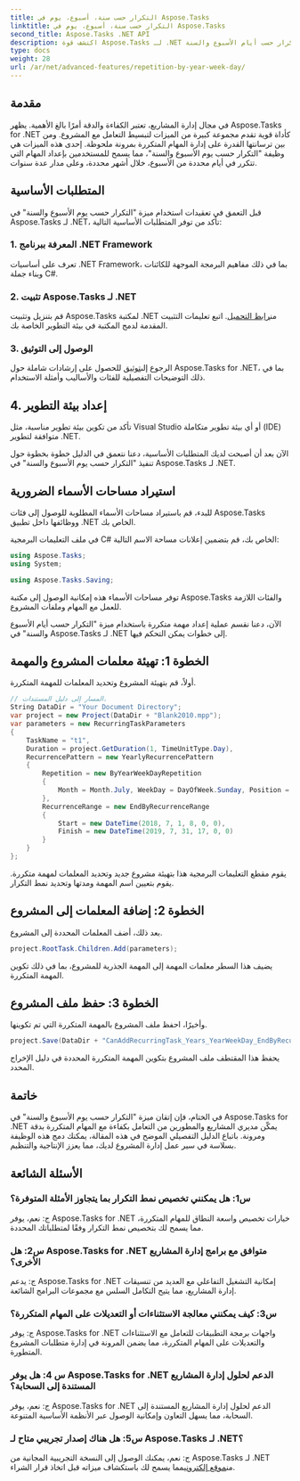 ```yaml
---
title: التكرار حسب سنة، أسبوع، يوم في Aspose.Tasks
linktitle: التكرار حسب سنة، أسبوع، يوم في Aspose.Tasks
second_title: Aspose.Tasks .NET API
description: اكتشف قوة Aspose.Tasks لـ .NET في إدارة المهام المتكررة بكفاءة. دليل خطوة بخطوة لتنفيذ ميزة التكرار حسب أيام الأسبوع والسنة.
type: docs
weight: 28
url: /ar/net/advanced-features/repetition-by-year-week-day/
---
```

## مقدمة

في مجال إدارة المشاريع، تعتبر الكفاءة والدقة أمرًا بالغ الأهمية. يظهر Aspose.Tasks for .NET كأداة قوية تقدم مجموعة كبيرة من الميزات لتبسيط التعامل مع المشروع. ومن بين ترسانتها القدرة على إدارة المهام المتكررة بمرونة ملحوظة. إحدى هذه الميزات هي وظيفة "التكرار حسب يوم الأسبوع والسنة"، مما يسمح للمستخدمين بإعداد المهام التي تتكرر في أيام محددة من الأسبوع، خلال أشهر محددة، وعلى مدار عدة سنوات.

## المتطلبات الأساسية

قبل التعمق في تعقيدات استخدام ميزة "التكرار حسب يوم الأسبوع والسنة" في Aspose.Tasks لـ .NET، تأكد من توفر المتطلبات الأساسية التالية:

### 1. المعرفة ببرنامج .NET Framework

تعرف على أساسيات .NET Framework، بما في ذلك مفاهيم البرمجة الموجهة للكائنات وبناء جملة C#.

### 2. تثبيت Aspose.Tasks لـ .NET

 قم بتنزيل وتثبيت Aspose.Tasks لمكتبة .NET من[رابط التحميل](https://releases.aspose.com/tasks/net/). اتبع تعليمات التثبيت المقدمة لدمج المكتبة في بيئة التطوير الخاصة بك.

### 3. الوصول إلى التوثيق

 الرجوع إلى[توثيق](https://reference.aspose.com/tasks/net/) للحصول على إرشادات شاملة حول Aspose.Tasks for .NET، بما في ذلك التوضيحات التفصيلية للفئات والأساليب وأمثلة الاستخدام.

## 4. إعداد بيئة التطوير

تأكد من تكوين بيئة تطوير مناسبة، مثل Visual Studio أو أي بيئة تطوير متكاملة (IDE) متوافقة لتطوير .NET.

الآن بعد أن أصبحت لديك المتطلبات الأساسية، دعنا نتعمق في الدليل خطوة بخطوة حول تنفيذ "التكرار حسب يوم الأسبوع والسنة" في Aspose.Tasks لـ .NET.


## استيراد مساحات الأسماء الضرورية

للبدء، قم باستيراد مساحات الأسماء المطلوبة للوصول إلى فئات Aspose.Tasks ووظائفها داخل تطبيق .NET الخاص بك.

في ملف التعليمات البرمجية C# الخاص بك، قم بتضمين إعلانات مساحة الاسم التالية:

```csharp
using Aspose.Tasks;
using System;

using Aspose.Tasks.Saving;

```

توفر مساحات الأسماء هذه إمكانية الوصول إلى مكتبة Aspose.Tasks والفئات اللازمة للعمل مع المهام وملفات المشروع.

الآن، دعنا نقسم عملية إعداد مهمة متكررة باستخدام ميزة "التكرار حسب أيام الأسبوع والسنة" في Aspose.Tasks لـ .NET إلى خطوات يمكن التحكم فيها.

## الخطوة 1: تهيئة معلمات المشروع والمهمة

أولاً، قم بتهيئة المشروع وتحديد المعلمات للمهمة المتكررة.

```csharp
// المسار إلى دليل المستندات.
String DataDir = "Your Document Directory";
var project = new Project(DataDir + "Blank2010.mpp");
var parameters = new RecurringTaskParameters
{
    TaskName = "t1",
    Duration = project.GetDuration(1, TimeUnitType.Day),
    RecurrencePattern = new YearlyRecurrencePattern
    {
        Repetition = new ByYearWeekDayRepetition
        {
            Month = Month.July, WeekDay = DayOfWeek.Sunday, Position = OrdinalNumber.First
        },
        RecurrenceRange = new EndByRecurrenceRange
        {
            Start = new DateTime(2018, 7, 1, 8, 0, 0),
            Finish = new DateTime(2019, 7, 31, 17, 0, 0)
        }
    }
};
```

يقوم مقطع التعليمات البرمجية هذا بتهيئة مشروع جديد وتحديد المعلمات لمهمة متكررة. يقوم بتعيين اسم المهمة ومدتها وتحديد نمط التكرار.

## الخطوة 2: إضافة المعلمات إلى المشروع

بعد ذلك، أضف المعلمات المحددة إلى المشروع.

```csharp
project.RootTask.Children.Add(parameters);
```

يضيف هذا السطر معلمات المهمة إلى المهمة الجذرية للمشروع، بما في ذلك تكوين المهمة المتكررة.

## الخطوة 3: حفظ ملف المشروع

وأخيرًا، احفظ ملف المشروع بالمهمة المتكررة التي تم تكوينها.

```csharp
project.Save(DataDir + "CanAddRecurringTask_Years_YearWeekDay_EndByRecurrenceRange_Test.mpp", SaveFileFormat.Mpp);
```

يحفظ هذا المقتطف ملف المشروع بتكوين المهمة المتكررة المحددة في دليل الإخراج المحدد.

## خاتمة

في الختام، فإن إتقان ميزة "التكرار حسب يوم الأسبوع والسنة" في Aspose.Tasks for .NET يمكّن مديري المشاريع والمطورين من التعامل بكفاءة مع المهام المتكررة بدقة ومرونة. باتباع الدليل التفصيلي الموضح في هذه المقالة، يمكنك دمج هذه الوظيفة بسلاسة في سير عمل إدارة المشروع لديك، مما يعزز الإنتاجية والتنظيم.

## الأسئلة الشائعة

### س1: هل يمكنني تخصيص نمط التكرار بما يتجاوز الأمثلة المتوفرة؟

ج: نعم، يوفر Aspose.Tasks for .NET خيارات تخصيص واسعة النطاق للمهام المتكررة، مما يسمح لك بتخصيص نمط التكرار وفقًا لمتطلباتك المحددة.

### س2: هل Aspose.Tasks for .NET متوافق مع برامج إدارة المشاريع الأخرى؟

ج: يدعم Aspose.Tasks for .NET إمكانية التشغيل التفاعلي مع العديد من تنسيقات إدارة المشاريع، مما يتيح التكامل السلس مع مجموعات البرامج الشائعة.

### س3: كيف يمكنني معالجة الاستثناءات أو التعديلات على المهام المتكررة؟

ج: يوفر Aspose.Tasks for .NET واجهات برمجة التطبيقات للتعامل مع الاستثناءات والتعديلات على المهام المتكررة، مما يضمن المرونة في إدارة متطلبات المشروع المتطورة.

### س 4: هل يوفر Aspose.Tasks for .NET الدعم لحلول إدارة المشاريع المستندة إلى السحابة؟

ج: نعم، يوفر Aspose.Tasks for .NET الدعم لحلول إدارة المشاريع المستندة إلى السحابة، مما يسهل التعاون وإمكانية الوصول عبر الأنظمة الأساسية المتنوعة.

### س5: هل هناك إصدار تجريبي متاح لـ Aspose.Tasks لـ .NET؟

ج: نعم، يمكنك الوصول إلى النسخة التجريبية المجانية من Aspose.Tasks لـ .NET من[موقع إلكتروني](https://releases.aspose.com/)مما يسمح لك باستكشاف ميزاته قبل اتخاذ قرار الشراء.